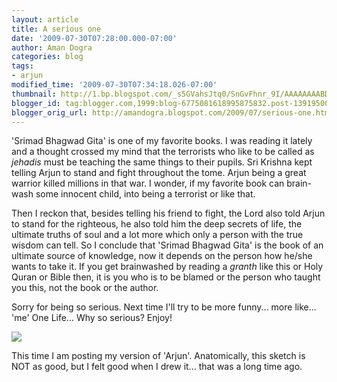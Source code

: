 ```yaml
---
layout: article
title: A serious one
date: '2009-07-30T07:28:00.000-07:00'
author: Aman Dogra
categories: blog
tags:
- arjun
modified_time: '2009-07-30T07:34:18.026-07:00'
thumbnail: http://1.bp.blogspot.com/_s5GVahsJtq0/SnGvFhnr_9I/AAAAAAAABDE/qNsYyrCwnNU/s72-c/Arjun.jpg
blogger_id: tag:blogger.com,1999:blog-6775081618995875832.post-1391950081784520348
blogger_orig_url: http://amandogra.blogspot.com/2009/07/serious-one.html
---
```


'Srimad Bhagwad Gita' is one of my favorite books. I was reading it
lately and a thought crossed my mind that the terrorists who like to be
called as *jehadis* must be teaching the same things to their pupils. Sri Krishna kept telling Arjun to stand and fight throughout the tome. Arjun being a great warrior
killed millions in that war. I wonder, if my favorite book can
brain-wash some innocent child, into being a terrorist or like that.
<!--more-->

Then I reckon that, besides telling his friend to fight, the Lord also
told Arjun to stand for the righteous, he also told him the deep secrets
of life, the ultimate truths of soul and a lot more which only a person
with the true wisdom can tell. So I conclude that 'Srimad Bhagwad Gita'
is the book of an ultimate source of knowledge, now it depends on the
person how he/she wants to take it. If you get brainwashed by reading a
*granth* like this or Holy Quran or Bible then, it is you who is to be
blamed or the person who taught you this, not the book or the author.

Sorry for being so serious. Next time I'll try to be more funny... more like... 'me'
One Life... Why so serious? Enjoy!

[![](http://1.bp.blogspot.com/_s5GVahsJtq0/SnGvFhnr_9I/AAAAAAAABDE/qNsYyrCwnNU/s320/Arjun.jpg)](http://1.bp.blogspot.com/_s5GVahsJtq0/SnGvFhnr_9I/AAAAAAAABDE/qNsYyrCwnNU/s1600-h/Arjun.jpg)

This time I am posting my version of 'Arjun'. Anatomically, this sketch
is NOT as good, but I felt good when I drew it... that was a long time
ago.
